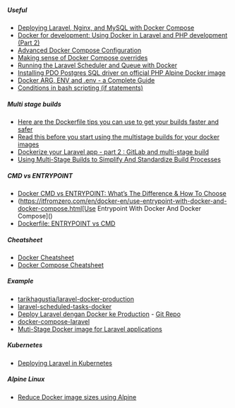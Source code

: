 ##### Useful
- [Deploying Laravel, Nginx, and MySQL with Docker Compose](https://www.cloudsigma.com/deploying-laravel-nginx-and-mysql-with-docker-compose/)
- [Docker for development: Using Docker in Laravel and PHP development (Part 2)](https://blog.pusher.com/docker-for-development-laravel-php/)
- [Advanced Docker Compose Configuration](https://runnable.com/docker/advanced-docker-compose-configuration)
- [Making sense of Docker Compose overrides](https://medium.com/it-dead-inside/making-sense-of-docker-compose-overrides-efb757460d64)
- [Running the Laravel Scheduler and Queue with Docker](https://laravel-news.com/laravel-scheduler-queue-docker)
- [Installing PDO Postgres SQL driver on official PHP Alpine Docker image](https://www.elliotjreed.com/blog/2019-07-15/add-postgres-sql-to-apline-php-docker-image)
- [Docker ARG, ENV and .env - a Complete Guide](https://vsupalov.com/docker-arg-env-variable-guide/)
- [Conditions in bash scripting (if statements)](https://acloudguru.com/blog/engineering/conditions-in-bash-scripting-if-statements)

##### Multi stage builds
- [Here are the Dockerfile tips you can use to get your builds faster and safer](https://dev.to/mtk3d/here-are-the-dockerfile-tips-you-can-use-to-get-your-builds-faster-and-safer-4o1a)
- [Read this before you start using the multistage builds for your docker images](https://dev.to/mtk3d/read-this-before-you-start-using-the-multistage-builds-for-your-docker-images-21e7)
- [Dockerize your Laravel app - part 2 : GitLab and multi-stage build](https://cylab.be/blog/85/dockerize-your-laravel-app-part-2-gitlab-and-multi-stage-build)
- [Using Multi-Stage Builds to Simplify And Standardize Build Processes](https://medium.com/capital-one-tech/multi-stage-builds-and-dockerfile-b5866d9e2f84)

##### CMD vs ENTRYPOINT
- [Docker CMD vs ENTRYPOINT: What’s The Difference & How To Choose
  ](https://www.bmc.com/blogs/docker-cmd-vs-entrypoint/)
- (https://itfromzero.com/en/docker-en/use-entrypoint-with-docker-and-docker-compose.html[Use Entrypoint With Docker And Docker Compose]()
- [Dockerfile: ENTRYPOINT vs CMD](https://www.ctl.io/developers/blog/post/dockerfile-entrypoint-vs-cmd/)

##### Cheatsheet
- [Docker Cheatsheet](https://devhints.io/docker)
- [Docker Compose Cheatsheet](https://devhints.io/docker-compose)


##### Example
- [tarikhagustia/laravel-docker-production](https://github.com/tarikhagustia/laravel-docker-production)
- [laravel-scheduled-tasks-docker](https://github.com/aschmelyun/laravel-scheduled-tasks-docker)
- [Deploy Laravel dengan Docker ke Production](https://budasuyasa.medium.com/deploy-laravel-dengan-docker-ke-production-bcbed8738e5c) - [Git Repo](https://github.com/budasuyasa/laravel-docker-prod)
- [docker-compose-laravel](https://github.com/aschmelyun/docker-compose-laravel)
- [Muti-Stage Docker image for Laravel applications](https://gist.github.com/TitasGailius/1f6ce9045938299ab53f608236839eac)

##### Kubernetes
- [Deploying Laravel in Kubernetes](https://chris-vermeulen.com/laravel-in-kubernetes/)

##### Alpine Linux
- [Reduce Docker image sizes using Alpine](https://www.sandtable.com/reduce-docker-image-sizes-using-alpine/)
